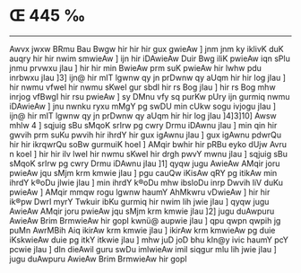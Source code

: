 # Œ 445 ‰
---
Awvx jwxw BRmu Bau Bwgw hir hir hir gux gwieAw ] jnm jnm ky
iklivK duK auqry hir hir nwim smwieAw ] ijn hir iDAwieAw Duir Bwg
iliK pwieAw iqn sPlu jnmu prvwxu jIau ] hir hir min BwieAw prm
suK pwieAw hir lwhw pdu inrbwxu jIau ]3] ijn@ hir mIT lgwnw qy jn
prDwnw qy aUqm hir hir log jIau ] hir nwmu vfweI hir nwmu sKweI gur
sbdI hir rs Bog jIau ] hir rs Bog mhw inrjog vfBwgI hir rsu
pwieAw ] sy DMnu vfy sq purKw pUry ijn gurmiq nwmu iDAwieAw ] jnu
nwnku ryxu mMgY pg swDU min cUkw sogu ivjogu jIau ] ijn@ hir mIT lgwnw qy
jn prDwnw qy aUqm hir hir log jIau ]4]3]10] Awsw mhlw 4 ]
sqjuig sBu sMqoK srIrw pg cwry Drmu iDAwnu jIau ] min qin hir gwvih
prm suKu pwvih hir ihrdY hir gux igAwnu jIau ] gux igAwnu pdwrQu hir
hir ikrqwrQu soBw gurmuiK hoeI ] AMqir bwhir hir pRBu eyko dUjw Avru n
koeI ] hir hir ilv lweI hir nwmu sKweI hir drgh pwvY mwnu jIau ]
sqjuig sBu sMqoK srIrw pg cwry Drmu iDAwnu jIau ]1] qyqw jugu AwieAw
AMqir joru pwieAw jqu sMjm krm kmwie jIau ] pgu cauQw iKisAw qRY pg
itikAw min ihrdY k®oDu jlwie jIau ] min ihrdY k®oDu mhw ibsloDu inrp
Dwvih liV duKu pwieAw ] AMqir mmqw rogu lgwnw haumY AhMkwru vDwieAw
] hir hir ik®pw DwrI myrY Twkuir ibKu gurmiq hir nwim lih jwie jIau ]
qyqw jugu AwieAw AMqir joru pwieAw jqu sMjm krm kmwie jIau ]2] jugu
duAwpuru AwieAw Brim BrmwieAw hir gopI kwnü@ aupwie jIau ] qpu qwpn
qwpih jg puMn AwrMBih Aiq ikirAw krm kmwie jIau ] ikirAw krm
kmwieAw pg duie iKskwieAw duie pg itkY itkwie jIau ] mhw juD joD
bhu kIn@y ivic haumY pcY pcwie jIau ] dIn dieAwil guru swDu imlwieAw
imil siqgur mlu lih jwie jIau ] jugu duAwpuru AwieAw Brim BrmwieAw
hir gopI
####
